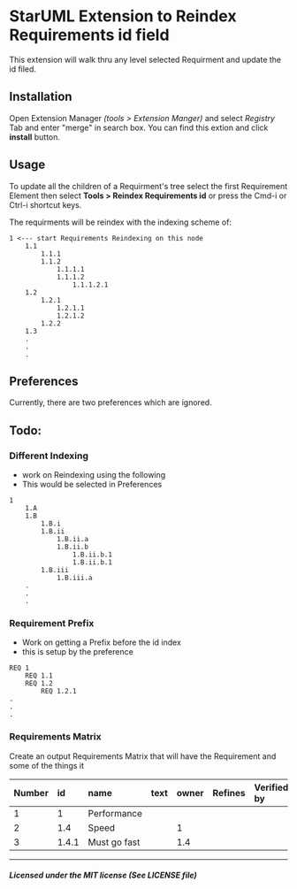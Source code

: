 # StarUML Extension to Reindex Requirements id field

This extension will walk thru any level selected Requirment and update the id filed.

## Installation

Open Extension Manager *(tools > Extension Manger)* and select *Registry* Tab and enter "merge" in search box. You can find this extion and click **install** button.

## Usage

To update all the children of a Requirment's tree select the first Requirement Element then select **Tools > Reindex Requirements id** or press the Cmd-i or Ctrl-i shortcut keys.

The requirments will be reindex with the indexing scheme of:

```
1 <--- start Requirements Reindexing on this node
    1.1
        1.1.1
        1.1.2
            1.1.1.1
            1.1.1.2
                1.1.1.2.1
    1.2
        1.2.1
            1.2.1.1
            1.2.1.2
        1.2.2
    1.3
    .
    .
    .
```

## Preferences
Currently, there are two preferences which are ignored.


## Todo:
### Different Indexing
* work on Reindexing using the following
* This would be selected in Preferences

```
1
    1.A
    1.B
        1.B.i
        1.B.ii
            1.B.ii.a
            1.B.ii.b
                1.B.ii.b.1
                1.B.ii.b.1
        1.B.iii
            1.B.iii.a
    .
    .
    .
```
### Requirement Prefix

* Work on getting a Prefix before the id index
* this is setup by the preference

```
REQ 1
    REQ 1.1
    REQ 1.2
        REQ 1.2.1
.
.
.
```

### Requirements Matrix
Create an output Requirements Matrix that will have the Requirement and some of the things it

Number | id | name | text | owner | Refines | Verified by | Satisifies
:-- | :-- | :-- | :-- | :-- | :-- | :-- | :--
1 | 1 | Performance | | | | |
2 | 1.4 | Speed | | 1 | | ||
3 | 1.4.1 | Must go fast | | 1.4 | ||


---
##### Licensed under the MIT license (See LICENSE file)